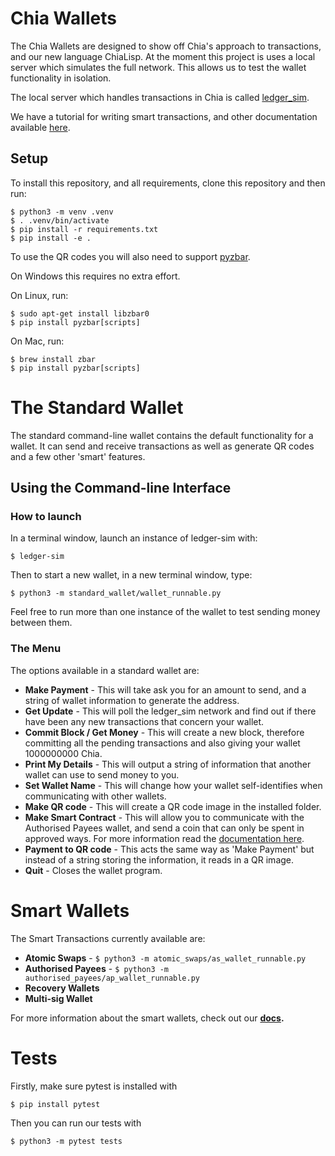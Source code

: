 # Chia Wallets

The Chia Wallets are designed to show off Chia's approach to transactions, and our new language ChiaLisp.
At the moment this project is uses a local server which simulates the full network. This allows us to test the wallet functionality in isolation.

The local server which handles transactions in Chia is called [ledger_sim](https://github.com/Chia-Network/ledger_sim).

We have a tutorial for writing smart transactions, and other documentation available [here](./docs).

## Setup


To install this repository, and all requirements, clone this repository and then run:

```
$ python3 -m venv .venv
$ . .venv/bin/activate
$ pip install -r requirements.txt
$ pip install -e .
```

To use the QR codes you will also need to support [pyzbar](https://pypi.org/project/pyzbar/).

On Windows this requires no extra effort.

On Linux, run:

```
$ sudo apt-get install libzbar0
$ pip install pyzbar[scripts]
```

On Mac, run:

```
$ brew install zbar
$ pip install pyzbar[scripts]
```

# The Standard Wallet

The standard command-line wallet contains the default functionality for a wallet.
It can send and receive transactions as well as generate QR codes and a few other 'smart' features.

## Using the Command-line Interface

### How to launch

In a terminal window, launch an instance of ledger-sim with:
```
$ ledger-sim
```

Then to start a new wallet, in a new terminal window, type:

```
$ python3 -m standard_wallet/wallet_runnable.py
```

Feel free to run more than one instance of the wallet to test sending money between them.

### The Menu

The options available in a standard wallet are:
* **Make Payment** - This will take ask you for an amount to send, and a string of wallet information to generate the address.
* **Get Update** - This will poll the ledger_sim network and find out if there have been any new transactions that concern your wallet.
* **Commit Block / Get Money** - This will create a new block, therefore committing all the pending transactions and also giving your wallet 1000000000 Chia.
* **Print My Details** - This will output a string of information that another wallet can use to send money to you.
* **Set Wallet Name** - This will change how your wallet self-identifies when communicating with other wallets.
* **Make QR code** - This will create a QR code image in the installed folder.
* **Make Smart Contract** - This will allow you to communicate with the Authorised Payees wallet, and send a coin that can only be spent in approved ways. For more information read the [documentation here](./docs/authorised_payees.md).
* **Payment to QR code** - This acts the same way as 'Make Payment' but instead of a string storing the information, it reads in a QR image.
* **Quit** - Closes the wallet program.

# Smart Wallets

The Smart Transactions currently available are:
* **Atomic Swaps** - `$ python3 -m atomic_swaps/as_wallet_runnable.py`
* **Authorised Payees** - `$ python3 -m authorised_payees/ap_wallet_runnable.py`
* **Recovery Wallets**
* **Multi-sig Wallet**

For more information about the smart wallets, check out our **[docs](./docs).**

# Tests

Firstly, make sure pytest is installed with

```
$ pip install pytest
```

Then you can run our tests with

```
$ python3 -m pytest tests
```
